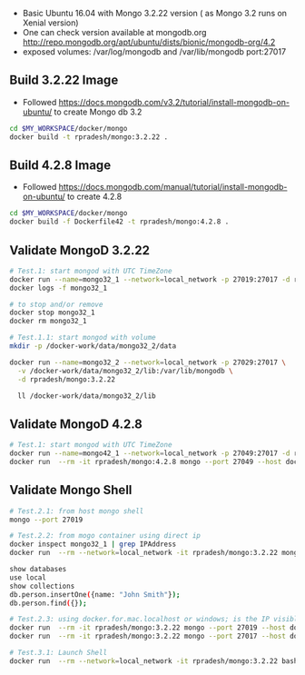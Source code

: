 * Basic Ubuntu 16.04 with Mongo 3.2.22 version ( as Mongo 3.2 runs on Xenial version)
* One can check version available at mongodb.org http://repo.mongodb.org/apt/ubuntu/dists/bionic/mongodb-org/4.2
* exposed volumes: /var/log/mongodb and /var/lib/mongodb port:27017
  
## Build 3.2.22 Image
* Followed https://docs.mongodb.com/v3.2/tutorial/install-mongodb-on-ubuntu/ to create Mongo db 3.2
```bash
cd $MY_WORKSPACE/docker/mongo
docker build -t rpradesh/mongo:3.2.22 .
```

## Build 4.2.8 Image
* Followed https://docs.mongodb.com/manual/tutorial/install-mongodb-on-ubuntu/ to create 4.2.8
```bash
cd $MY_WORKSPACE/docker/mongo
docker build -f Dockerfile42 -t rpradesh/mongo:4.2.8 .
```
  
## Validate MongoD 3.2.22
```bash
# Test.1: start mongod with UTC TimeZone
docker run --name=mongo32_1 --network=local_network -p 27019:27017 -d rpradesh/mongo:3.2.22 
docker logs -f mongo32_1

# to stop and/or remove
docker stop mongo32_1
docker rm mongo32_1

# Test.1.1: start mongod with volume 
mkdir -p /docker-work/data/mongo32_2/data

docker run --name=mongo32_2 --network=local_network -p 27029:27017 \
  -v /docker-work/data/mongo32_2/lib:/var/lib/mongodb \
  -d rpradesh/mongo:3.2.22 

  ll /docker-work/data/mongo32_2/lib
```

## Validate MongoD 4.2.8
```bash
# Test.1: start mongod with UTC TimeZone
docker run --name=mongo42_1 --network=local_network -p 27049:27017 -d rpradesh/mongo:4.2.8
docker run  --rm -it rpradesh/mongo:4.2.8 mongo --port 27049 --host docker.for.mac.localhost --quiet

```

## Validate Mongo Shell
```bash
# Test.2.1: from host mongo shell
mongo --port 27019

# Test.2.2: from mogo container using direct ip
docker inspect mongo32_1 | grep IPAddress
docker run  --rm --network=local_network -it rpradesh/mongo:3.2.22 mongo --port 27017 --host 172.18.0.2

show databases
use local
show collections
db.person.insertOne({name: "John Smith"});
db.person.find({});

# Test.2.3: using docker.for.mac.localhost or windows; is the IP visible to containers alone
docker run  --rm -it rpradesh/mongo:3.2.22 mongo --port 27019 --host docker.for.mac.localhost
docker run  --rm -it rpradesh/mongo:3.2.22 mongo --port 27017 --host docker.for.mac.localhost

# Test.3.1: Launch Shell
docker run  --rm --network=local_network -it rpradesh/mongo:3.2.22 bash

```